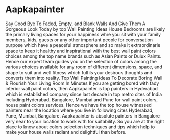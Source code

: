 # Aapkapainter
Say Good Bye To Faded, Empty, and Blank Walls And Give Them A Gorgeous Look Today by top Wall Painting Ideas
House Bedrooms are likely the primary living spaces for your happiness whre you sit with your family members, kids, guests or any other important people for conversation purpose which have a peaceful atmosphere and so make it extraordinarie space to keep it healthy and inspirational with the best wall paint colors choices among the top name brands such as Asian Paints or Dulux Paints. Hence our expert team guides you on the selection of colors among the various choices available for any room of different dimensions, space, and shape to suit and well fitness which fulfils your desirous thoughts and converts them into reality. 
Top Wall Painting Ideas To Decorate Boring Wall &amp; Flourish Your Living Room In Minutes 
If you are getting bored with fady interior wall paint colors, then Aapkapainter is top painters in Hyderabad which is established company since last decade in top metro cites of India including Hyderabad, Bangalore, Mumbai and Pune for wall paint colors, house paint colors services. Hence we have the top house witnessed painters near the location where you live in following cites Hyderabad, Pune, Mumbai, Bangalore. Aapkapainter is absolute painters in Bangalore very near to your location to work with for suitability. So you are at the right place to know about colors selection techniques and tips which help to make your house walls radiant and delightful than before.
